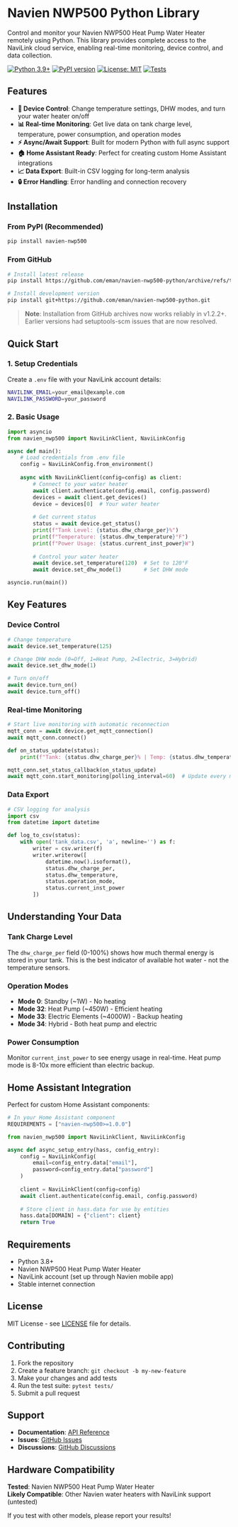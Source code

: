 # Navien NWP500 Python Library

Control and monitor your Navien NWP500 Heat Pump Water Heater remotely using Python. This library provides complete access to the NaviLink cloud service, enabling real-time monitoring, device control, and data collection.

[![Python 3.9+](https://img.shields.io/badge/python-3.9+-blue.svg)](https://www.python.org/downloads/)
[![PyPI version](https://badge.fury.io/py/navien-nwp500.svg)](https://badge.fury.io/py/navien-nwp500)
[![License: MIT](https://img.shields.io/badge/License-MIT-yellow.svg)](https://opensource.org/licenses/MIT)
[![Tests](https://github.com/eman/navien-nwp500-python/workflows/Tests/badge.svg)](https://github.com/eman/navien-nwp500-python/actions)

## Features

- **🔧 Device Control**: Change temperature settings, DHW modes, and turn your water heater on/off
- **📊 Real-time Monitoring**: Get live data on tank charge level, temperature, power consumption, and operation modes  
- **⚡ Async/Await Support**: Built for modern Python with full async support
- **🏠 Home Assistant Ready**: Perfect for creating custom Home Assistant integrations
- **📈 Data Export**: Built-in CSV logging for long-term analysis
- **🔒 Error Handling**: Error handling and connection recovery

## Installation

### From PyPI (Recommended)

```bash
pip install navien-nwp500
```

### From GitHub

```bash
# Install latest release
pip install https://github.com/eman/navien-nwp500-python/archive/refs/tags/1.2.2.zip

# Install development version
pip install git+https://github.com/eman/navien-nwp500-python.git
```

> **Note**: Installation from GitHub archives now works reliably in v1.2.2+. Earlier versions had setuptools-scm issues that are now resolved.

## Quick Start

### 1. Setup Credentials

Create a `.env` file with your NaviLink account details:

```bash
NAVILINK_EMAIL=your_email@example.com
NAVILINK_PASSWORD=your_password
```

### 2. Basic Usage

```python
import asyncio
from navien_nwp500 import NaviLinkClient, NaviLinkConfig

async def main():
    # Load credentials from .env file
    config = NaviLinkConfig.from_environment()
    
    async with NaviLinkClient(config=config) as client:
        # Connect to your water heater
        await client.authenticate(config.email, config.password)
        devices = await client.get_devices()
        device = devices[0]  # Your water heater
        
        # Get current status
        status = await device.get_status()
        print(f"Tank Level: {status.dhw_charge_per}%")
        print(f"Temperature: {status.dhw_temperature}°F")
        print(f"Power Usage: {status.current_inst_power}W")
        
        # Control your water heater
        await device.set_temperature(120)  # Set to 120°F
        await device.set_dhw_mode(1)       # Set DHW mode

asyncio.run(main())
```

## Key Features

### Device Control
```python
# Change temperature
await device.set_temperature(125)

# Change DHW mode (0=Off, 1=Heat Pump, 2=Electric, 3=Hybrid)
await device.set_dhw_mode(1)

# Turn on/off
await device.turn_on()
await device.turn_off()
```

### Real-time Monitoring
```python
# Start live monitoring with automatic reconnection
mqtt_conn = await device.get_mqtt_connection()
await mqtt_conn.connect()

def on_status_update(status):
    print(f"Tank: {status.dhw_charge_per}% | Temp: {status.dhw_temperature}°F")

mqtt_conn.set_status_callback(on_status_update)
await mqtt_conn.start_monitoring(polling_interval=60)  # Update every minute
```

### Data Export
```python
# CSV logging for analysis
import csv
from datetime import datetime

def log_to_csv(status):
    with open('tank_data.csv', 'a', newline='') as f:
        writer = csv.writer(f)
        writer.writerow([
            datetime.now().isoformat(),
            status.dhw_charge_per,
            status.dhw_temperature,
            status.operation_mode,
            status.current_inst_power
        ])
```

## Understanding Your Data

### Tank Charge Level
The `dhw_charge_per` field (0-100%) shows how much thermal energy is stored in your tank. This is the best indicator of available hot water - not the temperature sensors.

### Operation Modes
- **Mode 0**: Standby (~1W) - No heating
- **Mode 32**: Heat Pump (~450W) - Efficient heating  
- **Mode 33**: Electric Elements (~4000W) - Backup heating
- **Mode 34**: Hybrid - Both heat pump and electric

### Power Consumption
Monitor `current_inst_power` to see energy usage in real-time. Heat pump mode is 8-10x more efficient than electric backup.

## Home Assistant Integration

Perfect for custom Home Assistant components:

```python
# In your Home Assistant component
REQUIREMENTS = ["navien-nwp500>=1.0.0"]

from navien_nwp500 import NaviLinkClient, NaviLinkConfig

async def async_setup_entry(hass, config_entry):
    config = NaviLinkConfig(
        email=config_entry.data["email"],
        password=config_entry.data["password"]
    )
    
    client = NaviLinkClient(config=config)
    await client.authenticate(config.email, config.password)
    
    # Store client in hass.data for use by entities
    hass.data[DOMAIN] = {"client": client}
    return True
```

## Requirements

- Python 3.8+
- Navien NWP500 Heat Pump Water Heater
- NaviLink account (set up through Navien mobile app)
- Stable internet connection

## License

MIT License - see [LICENSE](LICENSE) file for details.

## Contributing

1. Fork the repository
2. Create a feature branch: `git checkout -b my-new-feature`
3. Make your changes and add tests
4. Run the test suite: `pytest tests/`
5. Submit a pull request

## Support

- **Documentation**: [API Reference](docs/README.md)
- **Issues**: [GitHub Issues](https://github.com/eman/navien-nwp500-python/issues)
- **Discussions**: [GitHub Discussions](https://github.com/eman/navien-nwp500-python/discussions)

## Hardware Compatibility

**Tested**: Navien NWP500 Heat Pump Water Heater  
**Likely Compatible**: Other Navien water heaters with NaviLink support (untested)

If you test with other models, please report your results!

